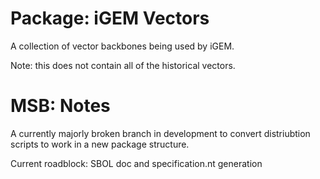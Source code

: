 # Package: iGEM Vectors

A collection of vector backbones being used by iGEM.

Note: this does not contain all of the historical vectors.


# MSB: Notes

A currently majorly broken branch in development to convert distriubtion scripts
to work in a new package structure. 

Current roadblock: SBOL doc and specification.nt generation
